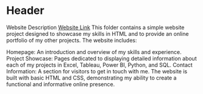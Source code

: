 # Header

Website Description [Website Link](https://adamshepherd36.github.io/)
This folder contains a simple website project designed to showcase my skills in HTML and to provide an online portfolio of my other projects. The website includes:

Homepage: An introduction and overview of my skills and experience.
Project Showcase: Pages dedicated to displaying detailed information about each of my projects in Excel, Tableau, Power BI, Python, and SQL.
Contact Information: A section for visitors to get in touch with me.
The website is built with basic HTML and CSS, demonstrating my ability to create a functional and informative online presence.
